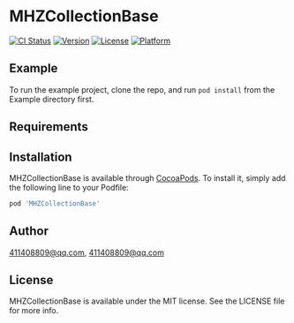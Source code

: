 # MHZCollectionBase

[![CI Status](https://img.shields.io/travis/411408809@qq.com/MHZCollectionBase.svg?style=flat)](https://travis-ci.org/411408809@qq.com/MHZCollectionBase)
[![Version](https://img.shields.io/cocoapods/v/MHZCollectionBase.svg?style=flat)](https://cocoapods.org/pods/MHZCollectionBase)
[![License](https://img.shields.io/cocoapods/l/MHZCollectionBase.svg?style=flat)](https://cocoapods.org/pods/MHZCollectionBase)
[![Platform](https://img.shields.io/cocoapods/p/MHZCollectionBase.svg?style=flat)](https://cocoapods.org/pods/MHZCollectionBase)

## Example

To run the example project, clone the repo, and run `pod install` from the Example directory first.

## Requirements

## Installation

MHZCollectionBase is available through [CocoaPods](https://cocoapods.org). To install
it, simply add the following line to your Podfile:

```ruby
pod 'MHZCollectionBase'
```

## Author

411408809@qq.com, 411408809@qq.com

## License

MHZCollectionBase is available under the MIT license. See the LICENSE file for more info.

